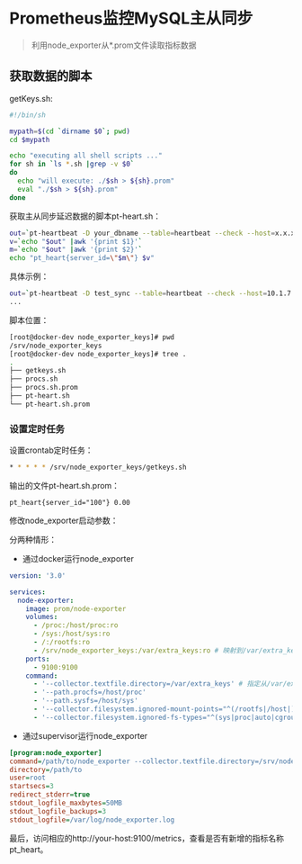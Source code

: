 # Prometheus监控MySQL主从同步

> 利用node_exporter从*.prom文件读取指标数据

## 获取数据的脚本

getKeys.sh:

```sh
#!/bin/sh

mypath=$(cd `dirname $0`; pwd)
cd $mypath

echo "executing all shell scripts ..."
for sh in `ls *.sh |grep -v $0`
do
  echo "will execute: ./$sh > ${sh}.prom"
  eval "./$sh > ${sh}.prom"
done
```



获取主从同步延迟数据的脚本pt-heart.sh：

```sh
out=`pt-heartbeat -D your_dbname --table=heartbeat --check --host=x.x.x.x --port=xx --user=xx --password=xxxxxx --master-server-id=xxx --print-master-server-id`
v=`echo "$out" |awk '{print $1}'`
m=`echo "$out" |awk '{print $2}'`
echo "pt_heart{server_id=\"$m\"} $v"
```

具体示例：

```sh
out=`pt-heartbeat -D test_sync --table=heartbeat --check --host=10.1.7.211 --port=3306 --user=root --password=xxxxxx --master-server-id=100 --print-master-server-id`
...
```



脚本位置：

```sh
[root@docker-dev node_exporter_keys]# pwd
/srv/node_exporter_keys
[root@docker-dev node_exporter_keys]# tree .
.
├── getkeys.sh
├── procs.sh
├── procs.sh.prom
├── pt-heart.sh
└── pt-heart.sh.prom
```



### 设置定时任务

设置crontab定时任务：

```sh
* * * * * /srv/node_exporter_keys/getkeys.sh
```



输出的文件pt-heart.sh.prom：

```
pt_heart{server_id="100"} 0.00
```



修改node_exporter启动参数：

分两种情形：

- 通过docker运行node_exporter

```yaml
version: '3.0'

services:
  node-exporter:
    image: prom/node-exporter
    volumes:
      - /proc:/host/proc:ro
      - /sys:/host/sys:ro
      - /:/rootfs:ro
      - /srv/node_exporter_keys:/var/extra_keys:ro # 映射到/var/extra_keys
    ports:
      - 9100:9100
    command:
      - '--collector.textfile.directory=/var/extra_keys' # 指定从/var/extra_keys读取*.prom
      - '--path.procfs=/host/proc'
      - '--path.sysfs=/host/sys'
      - '--collector.filesystem.ignored-mount-points="^(/rootfs|/host|)/(sys|proc|dev|host|etc)($$|/)"'
      - '--collector.filesystem.ignored-fs-types="^(sys|proc|auto|cgroup|devpts|ns|au|fuse\.lxc|mqueue)(fs|)$$"
```



- 通过supervisor运行node_exporter

```ini
[program:node_exporter]
command=/path/to/node_exporter --collector.textfile.directory=/srv/node_exporter_keys
directory=/path/to
user=root
startsecs=3
redirect_stderr=true
stdout_logfile_maxbytes=50MB
stdout_logfile_backups=3
stdout_logfile=/var/log/node_exporter.log
```



最后，访问相应的http://your-host:9100/metrics，查看是否有新增的指标名称pt_heart。
